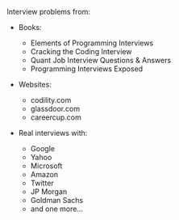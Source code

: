 Interview problems from:

* Books:
  * Elements of Programming Interviews
  * Cracking the Coding Interview
  * Quant Job Interview Questions & Answers
  * Programming Interviews Exposed

* Websites:
  * codility.com
  * glassdoor.com
  * careercup.com

* Real interviews with:
  * Google
  * Yahoo
  * Microsoft
  * Amazon
  * Twitter
  * JP Morgan
  * Goldman Sachs
  * and one more...

